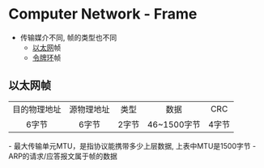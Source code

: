 # Computer Network - Frame

- 传输媒介不同, 帧的类型也不同
  - [以太网](以太网.md)帧
  - [令牌环](令牌环.md)帧

## 以太网帧

<table>
    <tr align="center">
        <td>目的物理地址</td>
        <td>源物理地址</td>
        <td>类型</td>
        <td>数据</td>
        <td>CRC</td>
    </tr>
    <tr align="center">
        <td>6字节</td>
        <td>6字节</td>
        <td>2字节</td>
        <td>46~1500字节</td>
        <td>4字节</td>
    </tr>
</table>
- 最大传输单元MTU，是指协议能携带多少上层数据, 上表中MTU是1500字节
- ARP的请求/应答报文属于帧的数据
